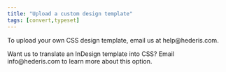 ```yaml
---
title: "Upload a custom design template"
tags: [convert,typeset]
---
```

 
<html><body><section data-type="chapter" class="hsecchapter" data-hederis-type="hsecchapter" id="custom-design-templates" data-pi-attrs="id: custom-design-templates; data-tags: convert,typeset;" role="doc-chapter" data-tags="convert,typeset" data-author-name=" " data-book-title=" " title="Upload a custom design template"><p class="hblkp" data-hederis-type="hblkp" id="pChgVkAm8">To upload your own CSS design template, email us at help@hederis.com.</p><p class="hblkp" data-hederis-type="hblkp" id="pgnL87AYd">Want us to translate an InDesign template into CSS? Email info@hederis.com to learn more about this option.</p></section></body></html>
